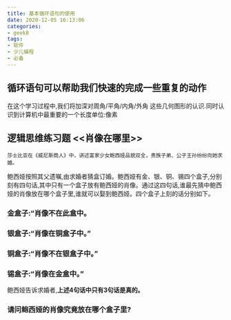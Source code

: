 ```yaml
---
title: 基本循环语句的使用
date: 2020-12-05 16:13:06
categories:
- geek8
tags:
- 软件
- 少儿编程
- 必备
---
```

## 循环语句可以帮助我们快速的完成一些重复的动作
   在这个学习过程中,我们将加深对周角/平角/内角/外角 这些几何图形的认识.同时认识到计算机中最重要的一个长度单位:像素

## 逻辑思维练习题 <<肖像在哪里>>

	莎士比亚在《威尼斯商人》中，讲述富家少女鲍西娅品貌双全，贵族子弟、公子王孙纷纷向她求婚。

  鲍西娅按照其父遗嘱,由求婚者猜盒订婚。鲍西娅有金、银、铜、锡四个盒子,分别刻有四句话,其中只有一个盒子放有鲍西娅的肖像。通过这四句话,谁最先猜中鲍西娅的肖像放在哪个盒子里,谁就可以娶到鲍西娅。四个盒子上刻的话分别如下。

### 金盒子:“肖像不在此盒中。
### 银盒子:“肖像在铜盒子中。”
### 铜盒子:“肖像不在银盒子中。”
### 锡盒子:“肖像在金盒中。”

鲍西娅告诉求婚者,**上述4句话中只有3句话是真的。**

### 请问鲍西娅的肖像究竟放在哪个盒子里?
